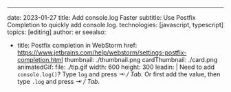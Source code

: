 ---
date: 2023-01-27
title: Add console.log Faster
subtitle: Use Postfix Completion to quickly add console.log.
technologies: [javascript, typescript]
topics: [editing]
author: er
seealso:
- title: Postfix completion in WebStorm
  href: https://www.jetbrains.com/help/webstorm/settings-postfix-completion.html
thumbnail: ./thumbnail.png
cardThumbnail: ./card.png
animatedGif:
  file: ./tip.gif
  width: 600
  height: 300
leadin: |
  Need to add `console.log()`?
  Type `log` and press _⇥ / Tab_.
  Or first add the value, then type `.log` and press _⇥ / Tab_.
